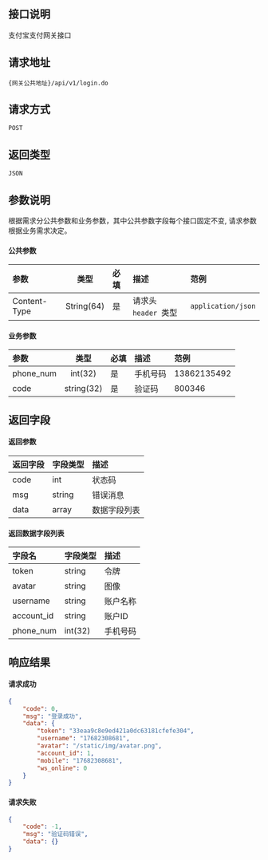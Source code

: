 ## 接口说明

支付宝支付网关接口

## 请求地址

```
{网关公共地址}/api/v1/login.do
```

## 请求方式

```
POST
```

## 返回类型
```
JSON
```

## 参数说明
根据需求分公共参数和业务参数，其中公共参数字段每个接口固定不变, 请求参数根据业务需求决定。

#### 公共参数
| 参数      | 类型 |  必填   | 描述  |范例  |
| :--------- |  :--: | :----- |:----- |:----- |
| Content-Type |String(64) |是| 请求头 `header `类型 | `application/json` |

#### 业务参数  
| 参数    | 类型     | 必填 | 描述 | 范例  |
| :--------- |  :--: | :----- |:----- |:----- |
| phone_num| int(32)  |  是  | 手机号码| 13862135492 |
| code| string(32)  |  是  | 验证码    | 800346 |

## 返回字段  

####  返回参数  

| 返回字段        | 字段类型 | 描述        |
| :------------- | :----- |  :-------- |
| code        | int |  状态码        |
| msg        | string |  错误消息      |
| data           | array  |  数据字段列表     |

#### 返回数据字段列表   

| 字段名          | 字段类型   | 描述     |
| :------------- | :----- |  :-------- |
| token | string |  令牌 |
|avatar|string|图像|
| username | string |  账户名称  |
| account_id | string |  账户ID |
| phone_num| int(32)  |  手机号码| 

## 响应结果  

#### 请求成功  
```json
{
    "code": 0,
    "msg": "登录成功",
    "data": {
        "token": "33eaa9c8e9ed421a0dc63181cfefe304",
        "username": "17682308681",
        "avatar": "/static/img/avatar.png",
        "account_id": 1,
        "mobile": "17682308681",
        "ws_online": 0
    }
}
```

#### 请求失败  
```json
{
    "code": -1,
    "msg": "验证码错误",
    "data": {}
}
```
